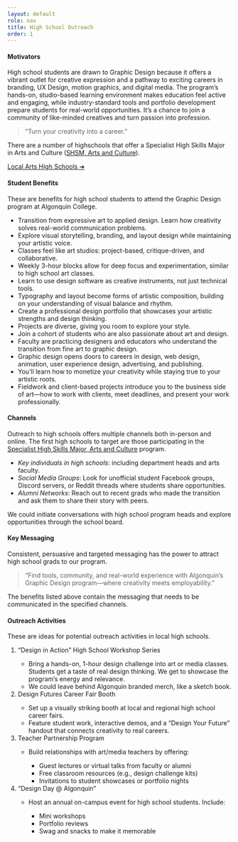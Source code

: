 ```yaml
---
layout: default
role: nav
title: High School Outreach
order: 1
---
```

<h4>
	Motivators 
</h4>
<p>
	High school students are drawn to Graphic Design because it offers a vibrant outlet for creative expression and a pathway to exciting careers in branding, UX Design, motion graphics, and digital media. The program’s hands-on, studio-based learning environment makes education feel active and engaging, while industry-standard tools and portfolio development prepare students for real-world opportunities. It’s a chance to join a community of like-minded creatives and turn passion into profession. 
</p>
<blockquote>
	“Turn your creativity into a career.” 
</blockquote>
<p>
    There are a number of highschools that offer a Specialist High Skills Major in Arts and Culture (<a href="https://www.ontario.ca/document/specialist-high-skills-major-policy-and-implementation-guide/arts-and-culture" target="_target">SHSM, Arts and Culture</a>).
</p>

<a href="highschools.html" class="btn-small">Local Arts High Schools&nbsp;➜</a>

<h4>
	Student Benefits 
</h4>
<p>
	These are benefits for high school students to attend the Graphic Design program at Algonquin College. 
</p>
<ul>
	<li>Transition from expressive art to applied design. Learn how creativity solves real-world communication problems.</li>
	<li>Explore visual storytelling, branding, and layout design while maintaining your artistic voice.</li>
	<li>Classes feel like art studios: project-based, critique-driven, and collaborative.</li>
	<li>Weekly 3-hour blocks allow for deep focus and experimentation, similar to high school art classes.</li>
	<li>Learn to use design software as creative instruments, not just technical tools.</li>
	<li>Typography and layout become forms of artistic composition, building on your understanding of visual balance and rhythm.</li>
	<li>Create a professional design portfolio that showcases your artistic strengths and design thinking.</li>
	<li>Projects are diverse, giving you room to explore your style.</li>
	<li>Join a cohort of students who are also passionate about art and design.</li>
	<li>Faculty are practicing designers and educators who understand the transition from fine art to graphic design.</li>
	<li>Graphic design opens doors to careers in design, web design, animation, user experience design, advertising, and publishing.</li>
	<li>You’ll learn how to monetize your creativity while staying true to your artistic roots.</li>
	<li>Fieldwork and client-based projects introduce you to the business side of art—how to work with clients, meet deadlines, and present your work professionally.</li>
</ul>
<h4>
	<a name="channels">Channels </a>
</h4>
<p>
	Outreach to high schools offers multiple channels both in-person and online. The first high schools to target are those participating in the <a href="https://www.ontario.ca/document/specialist-high-skills-major-policy-and-implementation-guide/arts-and-culture">Specialist High Skills Major, Arts and Culture</a> program. 
</p>
<ul>
	<li><em>Key individuals in high schools</em>: including department heads and arts faculty.</li>
	<li><em>Social Media Groups</em>: Look for unofficial student Facebook groups, Discord servers, or Reddit threads where students share opportunities.</li>
	<li><em>Alumni Networks</em>: Reach out to recent grads who made the transition and ask them to share their story with peers.</li>
</ul>
<p>
	We could initiate conversations with high school program heads and explore opportunities through the school board. 
</p>
<h4>
	Key Messaging 
</h4>
<p>
	Consistent, persuasive and targeted messaging has the power to attract high school grads to our program. 
</p>
<blockquote>
	“Find tools, community, and real-world experience with Algonquin’s Graphic Design program—where creativity meets employability.” 
</blockquote>
<p>
	The benefits listed above contain the messaging that needs to be communicated in the specified channels. 
</p>
<h4>
	Outreach Activities 
</h4>
<p>
	These are ideas for potential outreach activities in local high schools. 
</p>
<ol>
	<li>“Design in Action” High School Workshop Series</li>
	<ul>
		<li>Bring a hands-on, 1-hour design challenge into art or media classes. Students get a taste of real design thinking. We get to showcase the program’s energy and relevance.</li>
		<li>We could leave behind Algonquin branded merch, like a sketch book.</li>
	</ul>
	<li>Design Futures Career Fair Booth</li>
	<ul>
		<li>Set up a visually striking booth at local and regional high school career fairs.</li>
		<li>Feature student work, interactive demos, and a “Design Your Future” handout that connects creativity to real careers.</li>
	</ul>
	<li>Teacher Partnership Program</li>
	<ul>
		<li>Build relationships with art/media teachers by offering:</li>
		<ul>
			<li>Guest lectures or virtual talks from faculty or alumni</li>
			<li>Free classroom resources (e.g., design challenge kits)</li>
			<li>Invitations to student showcases or portfolio nights </li>
		</ul>
	</ul>
	<li>“Design Day @ Algonquin”</li>
	<ul>
		<li>Host an annual on-campus event for high school students. Include:</li>
		<ul>
			<li>Mini workshops</li>
			<li>Portfolio reviews</li>
			<li>Swag and snacks to make it memorable</li>
		</ul>
	</ul>
</ol>
